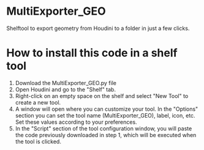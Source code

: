 # MultiExporter_GEO
Shelftool to export geometry from Houdini to a folder in just a few clicks.

# How to install this code in a shelf tool
1. Download the MultiExporter_GEO.py file
2. Open Houdini and go to the "Shelf" tab.
3. Right-click on an empty space on the shelf and select "New Tool" to create a new tool.
4. A window will open where you can customize your tool.
   In the "Options" section you can set the tool name (MultiExporter_GEO), label, icon, etc.
   Set these values according to your preferences.
5. In the "Script" section of the tool configuration window, you will paste the code previously downloaded in step 1, which will be executed when the tool is clicked.
